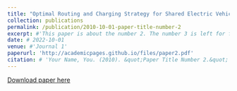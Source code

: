 ```yaml
---
title: "Optimal Routing and Charging Strategy for Shared Electric Vehicle Service"
collection: publications
permalink: /publication/2010-10-01-paper-title-number-2
excerpt: #'This paper is about the number 2. The number 3 is left for future work.'
date: # 2022-10-01
venue: #'Journal 1'
paperurl: 'http://academicpages.github.io/files/paper2.pdf'
citation: # 'Your Name, You. (2010). &quot;Paper Title Number 2.&quot; <i>Journal 1</i>. 1(2).'
---
```


[Download paper here](https://papers.ssrn.com/sol3/papers.cfm?abstract_id=4015246)
